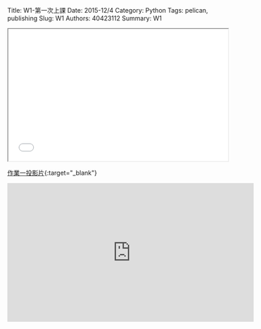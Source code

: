 Title: W1-第一次上課
Date: 2015-12/4
Category: Python
Tags: pelican, publishing
Slug: W1
Authors: 40423112
Summary: W1


<iframe src="40423112_w1_p.html" width="500" height="300"></iframe>

[作業一投影片](40423112_cp_w1_p.html){:target="_blank"}


<iframe width="560" height="315" src="https://www.youtube.com/embed/nlt5Wa13fFU" frameborder="0" allowfullscreen></iframe>